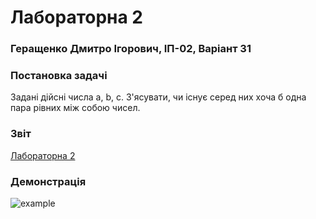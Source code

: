 # Лабораторна 2
### Геращенко Дмитро Ігорович, ІП-02, Варіант 31
### Постановка задачі
Задані дійсні числа a, b, c. З'ясувати, чи існує серед них хоча б одна пара рівних між собою чисел.

### Звіт
[Лабораторна 2](https://github.com/moodduckk/cpplabs/raw/master/reports/02-is-at-least-one-pair-of-equal-numbers.docx)

### Демонстрація
![example](https://moodduckk.github.io/cpplabs/examples/02-is-at-least-one-pair-of-equal-numbers.png)
